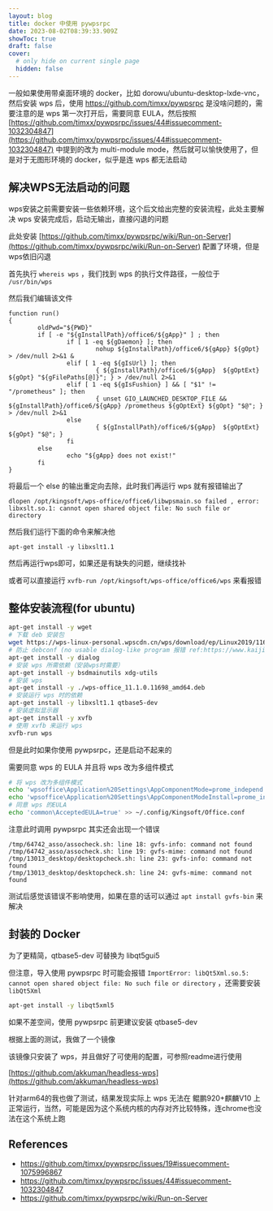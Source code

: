 ```yaml
---
layout: blog
title: docker 中使用 pywpsrpc
date: 2023-08-02T08:39:33.909Z
showToc: true
draft: false
cover:
  # only hide on current single page
  hidden: false
---
```

一般如果使用带桌面环境的 docker，比如 dorowu/ubuntu-desktop-lxde-vnc，然后安装 wps 后，使用 https://github.com/timxx/pywpsrpc 是没啥问题的，需要注意的是 wps 第一次打开后，需要同意 EULA，然后按照 [https://github.com/timxx/pywpsrpc/issues/44#issuecomment-1032304847](https://github.com/timxx/pywpsrpc/issues/44#issuecomment-1032304847) 中提到的改为 multi-module mode，然后就可以愉快使用了，但是对于无图形环境的 docker，似乎是连 wps 都无法启动

## 解决WPS无法启动的问题

wps安装之前需要安装一些依赖环境，这个后文给出完整的安装流程，此处主要解决 wps 安装完成后，启动无输出，直接闪退的问题

此处安装 [https://github.com/timxx/pywpsrpc/wiki/Run-on-Server](https://github.com/timxx/pywpsrpc/wiki/Run-on-Server) 配置了环境，但是wps依旧闪退

首先执行 `whereis wps` ，我们找到 wps 的执行文件路径，一般位于 `/usr/bin/wps`

然后我们编辑该文件

```docker
function run()
{
        oldPwd="${PWD}"
        if [ -e "${gInstallPath}/office6/${gApp}" ] ; then
                if [ 1 -eq ${gDaemon} ]; then
                        nohup ${gInstallPath}/office6/${gApp} ${gOpt} > /dev/null 2>&1 &
                elif [ 1 -eq ${gIsUrl} ]; then
                        { ${gInstallPath}/office6/${gApp}  ${gOptExt} ${gOpt} "${gFilePaths[@]}"; } > /dev/null 2>&1
                elif [ 1 -eq ${gIsFushion} ] && [ "$1" != "/prometheus" ]; then
                        { unset GIO_LAUNCHED_DESKTOP_FILE && ${gInstallPath}/office6/${gApp} /prometheus ${gOptExt} ${gOpt} "$@"; } > /dev/null 2>&1
                else
                        { ${gInstallPath}/office6/${gApp}  ${gOptExt} ${gOpt} "$@"; }
                fi
        else
                echo "${gApp} does not exist!"
        fi
}
```

将最后一个 else 的输出重定向去除，此时我们再运行 wps 就有报错输出了

```
dlopen /opt/kingsoft/wps-office/office6/libwpsmain.so failed , error: libxslt.so.1: cannot open shared object file: No such file or directory
```

然后我们运行下面的命令来解决他

```
apt-get install -y libxslt1.1
```

然后再运行wps即可，如果还是有缺失的问题，继续找补

或者可以直接运行 `xvfb-run /opt/kingsoft/wps-office/office6/wps` 来看报错

## 整体安装流程(for ubuntu)

```bash
apt-get install -y wget
# 下载 deb 安装包
wget https://wps-linux-personal.wpscdn.cn/wps/download/ep/Linux2019/11698/wps-office_11.1.0.11698_amd64.deb
# 防止 debconf (no usable dialog-like program 报错 ref:https://www.kaijia.me/2015/09/unable-to-initialize-frontend-dialog-issue-solved/
apt-get install -y dialog
# 安装 wps 所需依赖（安装wps时需要）
apt-get install -y bsdmainutils xdg-utils
# 安装 wps
apt-get install -y ./wps-office_11.1.0.11698_amd64.deb
# 安装运行 wps 时的依赖
apt-get install -y libxslt1.1 qtbase5-dev
# 安装虚拟显示器
apt-get install -y xvfb
# 使用 xvfb 来运行 wps
xvfb-run wps
```

但是此时如果你使用 pywpsrpc，还是启动不起来的

需要同意 wps 的 EULA 并且将 wps 改为多组件模式

```bash
# 将 wps 改为多组件模式
echo 'wpsoffice\Application%20Settings\AppComponentMode=prome_independ' >> ~/.config/Kingsoft/Office.conf
echo 'wpsoffice\Application%20Settings\AppComponentModeInstall=prome_independ' >> ~/.config/Kingsoft/Office.conf
# 同意 wps 的EULA
echo 'common\AcceptedEULA=true' >> ~/.config/Kingsoft/Office.conf
```

注意此时调用 pywpsrpc 其实还会出现一个错误

```
/tmp/64742_asso/assocheck.sh: line 18: gvfs-info: command not found
/tmp/64742_asso/assocheck.sh: line 19: gvfs-mime: command not found
/tmp/13013_desktop/desktopcheck.sh: line 23: gvfs-info: command not found
/tmp/13013_desktop/desktopcheck.sh: line 24: gvfs-mime: command not found
```

测试后感觉该错误不影响使用，如果在意的话可以通过 `apt install gvfs-bin` 来解决

## 封装的 Docker

为了更精简，qtbase5-dev 可替换为 libqt5gui5

但注意，导入使用 pywpsrpc 时可能会报错 `ImportError: libQt5Xml.so.5: cannot open shared object file: No such file or directory` ，还需要安装 `libQt5Xml`

```bash
apt-get install -y libqt5xml5
```

如果不差空间，使用 pywpsrpc 前更建议安装 qtbase5-dev

根据上面的测试，我做了一个镜像

该镜像只安装了 wps，并且做好了可使用的配置，可参照readme进行使用

[https://github.com/akkuman/headless-wps](https://github.com/akkuman/headless-wps)

针对arm64的我也做了测试，结果发现实际上 wps 无法在 鲲鹏920+麒麟V10 上正常运行，当然，可能是因为这个系统内核的内存对齐比较特殊，连chrome也没法在这个系统上跑

## References

- https://github.com/timxx/pywpsrpc/issues/19#issuecomment-1075996867
- https://github.com/timxx/pywpsrpc/issues/44#issuecomment-1032304847
- https://github.com/timxx/pywpsrpc/wiki/Run-on-Server
